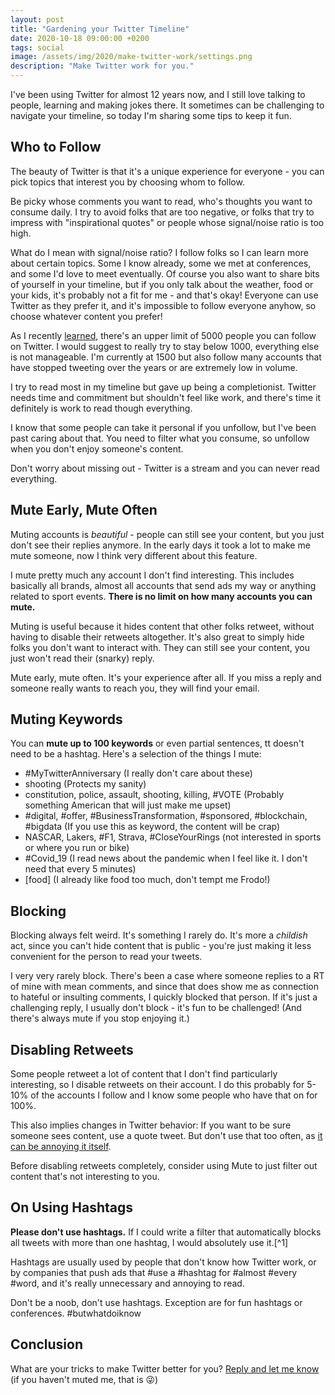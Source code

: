 ```yaml
---
layout: post
title: "Gardening your Twitter Timeline"
date: 2020-10-18 09:00:00 +0200
tags: social
image: /assets/img/2020/make-twitter-work/settings.png
description: "Make Twitter work for you."
---
```


<style type="text/css">
div.post-content > img:first-child { display:none; }
</style>

I've been using Twitter for almost 12 years now, and I still love talking to people, learning and making jokes there. It sometimes can be challenging to navigate your timeline, so today I'm sharing some tips to keep it fun.

## Who to Follow

The beauty of Twitter is that it's a unique experience for everyone - you can pick topics that interest you by choosing whom to follow. 

Be picky whose comments you want to read, who's thoughts you want to consume daily. I try to avoid folks that are too negative, or folks that try to impress with "inspirational quotes" or people whose signal/noise ratio is too high.

What do I mean with signal/noise ratio? I follow folks so I can learn more about certain topics. Some I know already, some we met at conferences, and some I'd love to meet eventually. Of course you also want to share bits of yourself in your timeline, but if you only talk about the weather, food or your kids, it's probably not a fit for me - and that's okay! Everyone can use Twitter as they prefer it, and it's impossible to follow everyone anyhow, so choose whatever content you prefer!

As I recently [learned](https://twitter.com/ndbroadbent/status/1317522304008556545?s=21), there's an upper limit of 5000 people you can follow on Twitter. I would suggest to really try to stay below 1000, everything else is not manageable. I'm currently at 1500 but also follow many accounts that have stopped tweeting over the years or are extremely low in volume.

I try to read most in my timeline but gave up being a completionist. Twitter needs time and commitment but shouldn't feel like work, and there's time it definitely is work to read though everything.

I know that some people can take it personal if you unfollow, but I've been past caring about that. You need to filter what you consume, so unfollow when you don't enjoy someone's content.

Don't worry about missing out - Twitter is a stream and you can never read everything.

## Mute Early, Mute Often

Muting accounts is *beautiful* - people can still see your content, but you just don't see their replies anymore. In the early days it took a lot to make me mute someone, now I think very different about this feature.

I mute pretty much any account I don't find interesting. This includes basically all brands, almost all accounts that send ads my way or anything related to sport events. **There is no limit on how many accounts you can mute.**

Muting is useful because it hides content that other folks retweet, without having to disable their retweets altogether. It's also great to simply hide folks you don't want to interact with. They can still see your content, you just won't read their (snarky) reply.

Mute early, mute often. It's your experience after all. If you miss a reply and someone really wants to reach you, they will find your email.

## Muting Keywords

You can **mute up to 100 keywords** or even partial sentences, tt doesn't need to be a hashtag. Here's a selection of the things I mute:

- #MyTwitterAnniversary (I really don't care about these)
- shooting (Protects my sanity)
- constitution, police, assault, shooting, killing, #VOTE (Probably something American that will just make me upset)
- #digital, #offer, #BusinessTransformation, #sponsored, #blockchain, #bigdata (If you use this as keyword, the content will be crap)
- NASCAR, Lakers, #F1, Strava, #CloseYourRings (not interested in sports or where you run or bike)
- #Covid_19 (I read news about the pandemic when I feel like it. I don't need that every 5 minutes)
- [food] (I already like food too much, don't tempt me Frodo!)

## Blocking

Blocking always felt weird. It's something I rarely do. It's more a *childish* act, since you can't hide content that is public - you're just making it less convenient for the person to read your tweets.

I very very rarely block. There's been a case where someone replies to a RT of mine with mean comments, and since that does show me as connection to hateful or insulting comments, I quickly blocked that person. If it's just a challenging reply, I  usually don't block - it's fun to be challenged! (And there's always mute if you stop enjoying it.)

## Disabling Retweets

Some people retweet a lot of content that I don't find particularly interesting, so I disable retweets on their account. I do this probably for 5-10% of the accounts I follow and I know some people who have that on for 100%.

This also implies changes in Twitter behavior: If you want to be sure someone sees content, use a quote tweet. But don't use that too often, as [it can be annoying it itself](https://twitter.com/NeoNacho/status/1313595333159469056).

Before disabling retweets completely, consider using Mute to just filter out content that's not interesting to you.

## On Using Hashtags

**Please don't use hashtags.** If I could write a filter that automatically blocks all tweets with more than one hashtag, I would absolutely use it.[^1]

Hashtags are usually used by people that don't know how Twitter work, or by companies that push ads that #use a #hashtag for #almost #every #word, and it's really unnecessary and annoying to read.

Don't be a noob, don't use hashtags. Exception are for fun hashtags or conferences. #butwhatdoiknow

## Conclusion

What are your tricks to make Twitter better for you? [Reply and let me know](https://twitter.com/steipete) (if you haven't muted me, that is 😜)